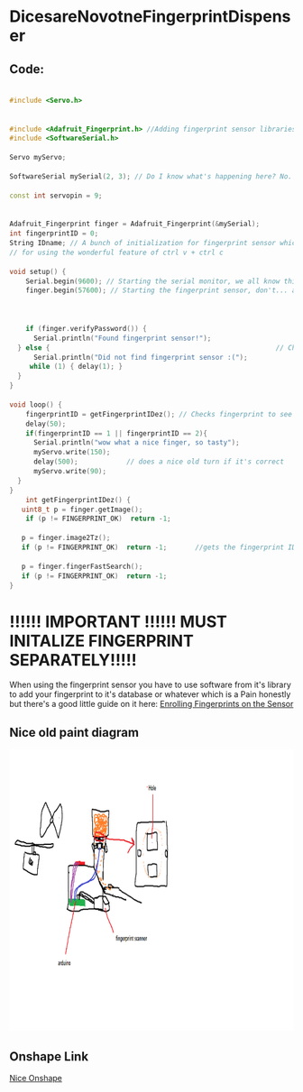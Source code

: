 # DicesareNovotneFingerprintDispenser

## Code:
```C++

#include <Servo.h>


#include <Adafruit_Fingerprint.h> //Adding fingerprint sensor libraries
#include <SoftwareSerial.h>

Servo myServo;

SoftwareSerial mySerial(2, 3); // Do I know what's happening here? No. Does it work? Yes.

const int servopin = 9;


Adafruit_Fingerprint finger = Adafruit_Fingerprint(&mySerial);
int fingerprintID = 0;
String IDname; // A bunch of initialization for fingerprint sensor which I only understand very vaguely but a fingerprint sensor is a complicated thing so I don't blame myself
// for using the wonderful feature of ctrl v + ctrl c

void setup() {
    Serial.begin(9600); // Starting the serial monitor, we all know this
    finger.begin(57600); // Starting the fingerprint sensor, don't... ask me why it runs at this speed because I don't know
    
   
    
    if (finger.verifyPassword()) {
      Serial.println("Found fingerprint sensor!");
  } else {                                                        // Checking to see if the fingerprint sensor is there :smile:
      Serial.println("Did not find fingerprint sensor :(");
     while (1) { delay(1); }
  }
}

void loop() {
    fingerprintID = getFingerprintIDez(); // Checks fingerprint to see if correct
    delay(50);
    if(fingerprintID == 1 || fingerprintID == 2){
      Serial.println("wow what a nice finger, so tasty");
      myServo.write(150);
      delay(500);            // does a nice old turn if it's correct
      myServo.write(90);
  }
}
    int getFingerprintIDez() {
   uint8_t p = finger.getImage();
    if (p != FINGERPRINT_OK)  return -1;
  
   p = finger.image2Tz();
   if (p != FINGERPRINT_OK)  return -1;       //gets the fingerprint ID, once again not sure the exact details as to how it works but it's uh yeah it works 

   p = finger.fingerFastSearch();
   if (p != FINGERPRINT_OK)  return -1;
}
```
# !!!!!! IMPORTANT !!!!!! MUST INITALIZE FINGERPRINT SEPARATELY!!!!! 
When using the fingerprint sensor you have to use software from it's library to add your fingerprint to it's database or whatever which is a Pain honestly but there's a good little guide on it here: 
[Enrolling Fingerprints on the Sensor](https://learn.adafruit.com/adafruit-optical-fingerprint-sensor/enrolling-new-users-with-windows)

## Nice old paint diagram

<img src="Images/SuperCoolMegaAwesomeSketch.png" alt="I am in pain" width="1000" height="500">

## Onshape Link
[Nice Onshape](https://cvilleschools.onshape.com/documents/4958dbca03658389d26d8213/w/0d9c3c333cb7cc77040718b1/e/3782be513dc604e1ee0be830)
